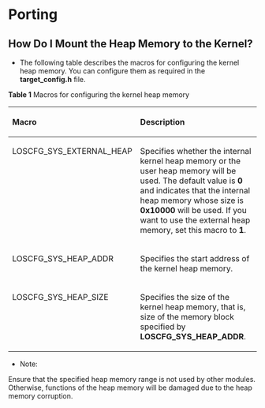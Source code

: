 # Porting<a name="EN-US_TOPIC_0000001215769367"></a>

## How Do I Mount the Heap Memory to the Kernel?<a name="section21471536184914"></a>

-   The following table describes the macros for configuring the kernel heap memory. You can configure them as required in the  **target\_config.h**  file.

**Table  1**  Macros for configuring the kernel heap memory

<a name="en-us_topic_0000001153683024_table04172020563"></a>
<table><thead align="left"><tr id="en-us_topic_0000001153683024_row5462035616"><th class="cellrowborder" valign="top" width="39.12%" id="mcps1.2.3.1.1"><p id="en-us_topic_0000001153683024_p1456204569"><a name="en-us_topic_0000001153683024_p1456204569"></a><a name="en-us_topic_0000001153683024_p1456204569"></a>Macro</p>
</th>
<th class="cellrowborder" valign="top" width="60.88%" id="mcps1.2.3.1.2"><p id="en-us_topic_0000001153683024_p19502005618"><a name="en-us_topic_0000001153683024_p19502005618"></a><a name="en-us_topic_0000001153683024_p19502005618"></a>Description</p>
</th>
</tr>
</thead>
<tbody><tr id="en-us_topic_0000001153683024_row14522018560"><td class="cellrowborder" valign="top" width="39.12%" headers="mcps1.2.3.1.1 "><p id="en-us_topic_0000001153683024_p35112025620"><a name="en-us_topic_0000001153683024_p35112025620"></a><a name="en-us_topic_0000001153683024_p35112025620"></a>LOSCFG_SYS_EXTERNAL_HEAP</p>
</td>
<td class="cellrowborder" valign="top" width="60.88%" headers="mcps1.2.3.1.2 "><p id="en-us_topic_0000001153683024_p5127138175710"><a name="en-us_topic_0000001153683024_p5127138175710"></a><a name="en-us_topic_0000001153683024_p5127138175710"></a>Specifies whether the internal kernel heap memory or the user heap memory will be used. The default value is <strong id="en-us_topic_0000001153683024_b161891157141719"><a name="en-us_topic_0000001153683024_b161891157141719"></a><a name="en-us_topic_0000001153683024_b161891157141719"></a>0</strong> and indicates that the internal heap memory whose size is <strong id="en-us_topic_0000001153683024_b116218121820"><a name="en-us_topic_0000001153683024_b116218121820"></a><a name="en-us_topic_0000001153683024_b116218121820"></a>0x10000</strong> will be used. If you want to use the external heap memory, set this macro to <strong id="en-us_topic_0000001153683024_b2744657141814"><a name="en-us_topic_0000001153683024_b2744657141814"></a><a name="en-us_topic_0000001153683024_b2744657141814"></a>1</strong>.</p>
</td>
</tr>
<tr id="en-us_topic_0000001153683024_row20514209567"><td class="cellrowborder" valign="top" width="39.12%" headers="mcps1.2.3.1.1 "><p id="en-us_topic_0000001153683024_p5532017563"><a name="en-us_topic_0000001153683024_p5532017563"></a><a name="en-us_topic_0000001153683024_p5532017563"></a>LOSCFG_SYS_HEAP_ADDR</p>
</td>
<td class="cellrowborder" valign="top" width="60.88%" headers="mcps1.2.3.1.2 "><p id="en-us_topic_0000001153683024_p65520125619"><a name="en-us_topic_0000001153683024_p65520125619"></a><a name="en-us_topic_0000001153683024_p65520125619"></a>Specifies the start address of the kernel heap memory.</p>
</td>
</tr>
<tr id="en-us_topic_0000001153683024_row15302929115615"><td class="cellrowborder" valign="top" width="39.12%" headers="mcps1.2.3.1.1 "><p id="en-us_topic_0000001153683024_p113021529145612"><a name="en-us_topic_0000001153683024_p113021529145612"></a><a name="en-us_topic_0000001153683024_p113021529145612"></a>LOSCFG_SYS_HEAP_SIZE</p>
</td>
<td class="cellrowborder" valign="top" width="60.88%" headers="mcps1.2.3.1.2 "><p id="en-us_topic_0000001153683024_p1030252965619"><a name="en-us_topic_0000001153683024_p1030252965619"></a><a name="en-us_topic_0000001153683024_p1030252965619"></a>Specifies the size of the kernel heap memory, that is, size of the memory block specified by <strong id="en-us_topic_0000001153683024_b1611815991419"><a name="en-us_topic_0000001153683024_b1611815991419"></a><a name="en-us_topic_0000001153683024_b1611815991419"></a>LOSCFG_SYS_HEAP_ADDR</strong>.</p>
</td>
</tr>
</tbody>
</table>

-   Note:

Ensure that the specified heap memory range is not used by other modules. Otherwise, functions of the heap memory will be damaged due to the heap memory corruption.

